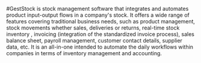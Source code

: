 #GestStock is stock management software that integrates and automates product input-output flows in a company's stock. It offers a wide range of features covering traditional business needs, such as product management, stock movements whether sales, deliveries or returns, real-time stock inventory , invoicing (integration of the standardized invoice process), sales balance sheet, payroll management, customer contact details, supplier data, etc. It is an all-in-one intended to automate the daily workflows within companies in terms of inventory management and accounting.